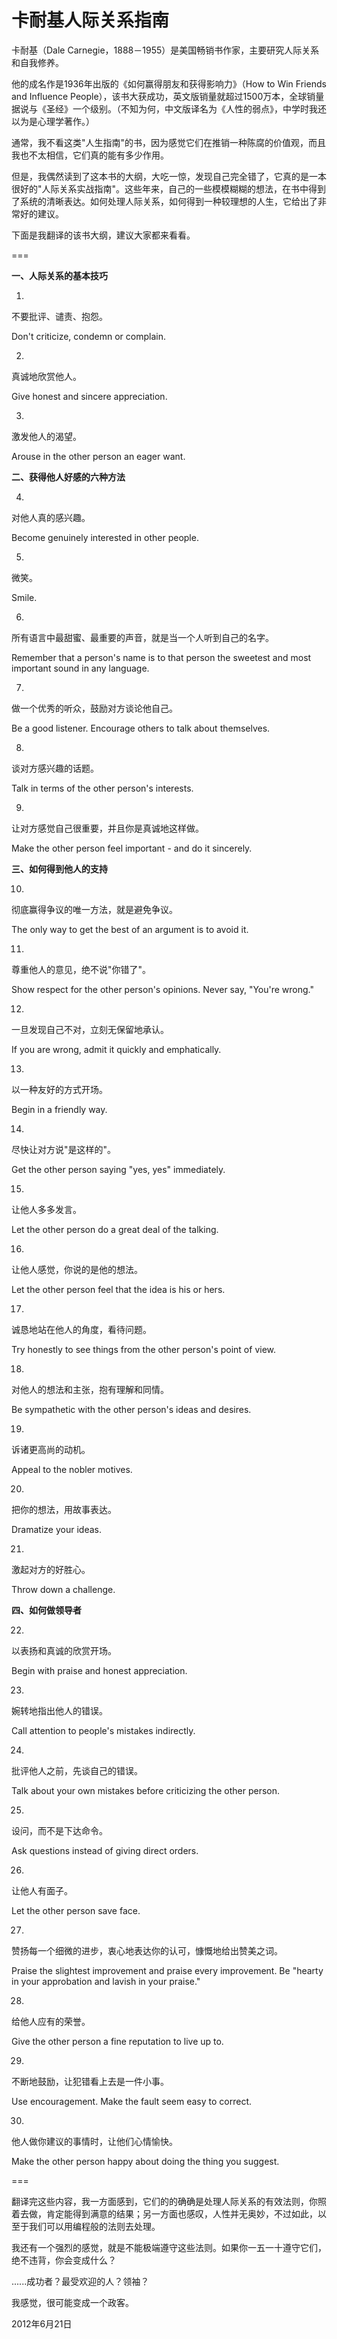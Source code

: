 # 卡耐基人际关系指南

卡耐基（Dale Carnegie，1888－1955）是美国畅销书作家，主要研究人际关系和自我修养。

他的成名作是1936年出版的《如何赢得朋友和获得影响力》（How to Win Friends and Influence People），该书大获成功，英文版销量就超过1500万本，全球销量据说与《圣经》一个级别。（不知为何，中文版译名为《人性的弱点》，中学时我还以为是心理学著作。）

通常，我不看这类"人生指南"的书，因为感觉它们在推销一种陈腐的价值观，而且我也不太相信，它们真的能有多少作用。

但是，我偶然读到了这本书的大纲，大吃一惊，发现自己完全错了，它真的是一本很好的"人际关系实战指南"。这些年来，自己的一些模模糊糊的想法，在书中得到了系统的清晰表达。如何处理人际关系，如何得到一种较理想的人生，它给出了非常好的建议。

下面是我翻译的该书大纲，建议大家都来看看。

===

**一、人际关系的基本技巧**

1. 

不要批评、谴责、抱怨。

Don't criticize, condemn or complain.

2. 

真诚地欣赏他人。

Give honest and sincere appreciation.

3. 

激发他人的渴望。

Arouse in the other person an eager want.

**二、获得他人好感的六种方法**

4. 

对他人真的感兴趣。

Become genuinely interested in other people.

5. 

微笑。

Smile.

6. 

所有语言中最甜蜜、最重要的声音，就是当一个人听到自己的名字。

Remember that a person's name is to that person the sweetest and most important sound in any language.

7. 

做一个优秀的听众，鼓励对方谈论他自己。

Be a good listener. Encourage others to talk about themselves.

8. 

谈对方感兴趣的话题。

Talk in terms of the other person's interests.

9. 

让对方感觉自己很重要，并且你是真诚地这样做。

Make the other person feel important - and do it sincerely.

**三、如何得到他人的支持**

10. 

彻底赢得争议的唯一方法，就是避免争议。

The only way to get the best of an argument is to avoid it.

11. 

尊重他人的意见，绝不说"你错了"。

Show respect for the other person's opinions. Never say, "You're wrong."

12. 

一旦发现自己不对，立刻无保留地承认。

If you are wrong, admit it quickly and emphatically.

13. 

以一种友好的方式开场。

Begin in a friendly way.

14. 

尽快让对方说"是这样的"。

Get the other person saying "yes, yes" immediately.

15. 

让他人多多发言。

Let the other person do a great deal of the talking.

16. 

让他人感觉，你说的是他的想法。

Let the other person feel that the idea is his or hers.

17. 

诚恳地站在他人的角度，看待问题。

Try honestly to see things from the other person's point of view.

18. 

对他人的想法和主张，抱有理解和同情。

Be sympathetic with the other person's ideas and desires.

19. 

诉诸更高尚的动机。

Appeal to the nobler motives.

20. 

把你的想法，用故事表达。

Dramatize your ideas.

21. 

激起对方的好胜心。

Throw down a challenge.

**四、如何做领导者**

22. 

以表扬和真诚的欣赏开场。

Begin with praise and honest appreciation.

23. 

婉转地指出他人的错误。

Call attention to people's mistakes indirectly.

24. 

批评他人之前，先谈自己的错误。

Talk about your own mistakes before criticizing the other person.

25. 

设问，而不是下达命令。

Ask questions instead of giving direct orders.

26. 

让他人有面子。

Let the other person save face.

27. 

赞扬每一个细微的进步，衷心地表达你的认可，慷慨地给出赞美之词。

Praise the slightest improvement and praise every improvement. Be "hearty in your approbation and lavish in your praise."

28. 

给他人应有的荣誉。

Give the other person a fine reputation to live up to.

29. 

不断地鼓励，让犯错看上去是一件小事。

Use encouragement. Make the fault seem easy to correct.

30. 

他人做你建议的事情时，让他们心情愉快。

Make the other person happy about doing the thing you suggest.

===

翻译完这些内容，我一方面感到，它们的的确确是处理人际关系的有效法则，你照着去做，肯定能得到满意的结果；另一方面也感叹，人性并无奥妙，不过如此，以至于我们可以用编程般的法则去处理。

我还有一个强烈的感觉，就是不能极端遵守这些法则。如果你一五一十遵守它们，绝不违背，你会变成什么？

......成功者？最受欢迎的人？领袖？

我感觉，很可能变成一个政客。

2012年6月21日
